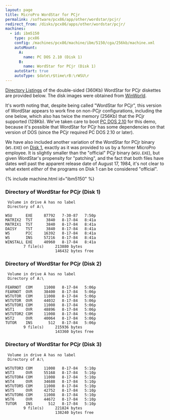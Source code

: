 ```yaml
---
layout: page
title: MicroPro WordStar for PCjr
permalink: /software/pcx86/app/other/wordstar/pcjr/
redirect_from: /disks/pcx86/apps/other/wordstar/pcjr/
machines:
  - id: ibm5150
    type: pcx86
    config: /machines/pcx86/machine/ibm/5150/cga/256kb/machine.xml
    autoMount:
      A:
        name: PC DOS 2.10 (Disk 1)
      B:
        name: WordStar for PCjr (Disk 1)
    autoStart: true
    autoType: $date\r$time\rB:\rWSU\r
---
```


[Directory Listings](#directory-of-wordstar-for-pcjr-disk-1) of the double-sided (360Kb) WordStar for PCjr diskettes
are provided below.  The disk images were obtained from [WinWorld](https://winworldpc.com/product/wordstar/for-pcjr).

It's worth noting that, despite being called "WordStar for PCjr", this version of WordStar appears to work fine on non-PCjr
configurations, including the one below, which also has twice the memory (256Kb) that the PCjr supported (128Kb).  We've
taken care to boot [PC DOS 2.10](/software/pcx86/sys/dos/ibm/2.10/) for this demo, because it's possible that WordStar for PCjr has
some dependencies on that version of DOS (since the PCjr required PC DOS 2.10 or later).

We have also included another variation of the WordStar for PCjr binary (`WS.EXE`) on
[Disk 1](#directory-of-wordstar-for-pcjr-disk-1), exactly as it was provided to us by a former MicroPro employee.  It
is slightly smaller than the "official" PCjr binary (`WSU.EXE`), but given WordStar's propensity for "patching", and the
fact that both files have dates well past the apparent release date of August 17, 1984, it's not clear to what extent
*either* of the programs on Disk 1 can be considered "official".

{% include machine.html id="ibm5150" %}

### Directory of WordStar for PCjr (Disk 1)

     Volume in drive A has no label
     Directory of A:\

    WSU      EXE     87792   7-30-87   7:50p
    MATRIX2  TST      3840   8-17-84   8:41a
    MATRIX1  TST      3840   8-17-84   8:41a
    DAISY    TST      3840   8-17-84   8:41a
    WS       PIC     16392   8-17-84   8:41a
    WS       INS     57216   8-17-84   8:41a
    WINSTALL EXE     40960   8-17-84   8:41a
            7 file(s)     213880 bytes
                          146432 bytes free

### Directory of WordStar for PCjr (Disk 2)

     Volume in drive A has no label
     Directory of A:\

    FEARNOT  COM     11008   8-17-84   5:06p
    FEARNOT  OVR     38400   8-17-84   5:06p
    WSTUTOR  COM     11008   8-17-84   5:06p
    WSTUTOR  OVR     44032   8-17-84   5:06p
    WSTUTOR1 COM     11008   8-17-84   5:06p
    WST1     OVR     48896   8-17-84   5:06p
    WSTUTOR2 COM     11008   8-17-84   5:06p
    WST2     OVR     40064   8-17-84   5:06p
    TUTOR    INS       512   8-17-84   5:06p
            9 file(s)     215936 bytes
                          143360 bytes free

### Directory of WordStar for PCjr (Disk 3)

     Volume in drive A has no label
     Directory of A:\

    WSTUTOR3 COM     11008   8-17-84   5:10p
    WST3     OVR     55168   8-17-84   5:10p
    WSTUTOR4 COM     11008   8-17-84   5:10p
    WST4     OVR     34688   8-17-84   5:10p
    WSTUTOR5 COM     11008   8-17-84   5:10p
    WST5     OVR     42752   8-17-84   5:10p
    WSTUTOR6 COM     11008   8-17-84   5:10p
    WST6     OVR     44672   8-17-84   5:10p
    TUTOR    INS       512   8-17-84   5:10p
            9 file(s)     221824 bytes
                          138240 bytes free
